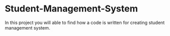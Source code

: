 # Student-Management-System
In this project you will able to find how a code is written for creating student management system.
